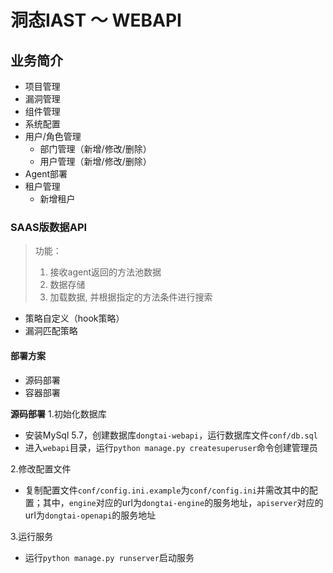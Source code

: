 # 洞态IAST ～ WEBAPI

## 业务简介
- 项目管理
- 漏洞管理
- 组件管理
- 系统配置
- 用户/角色管理
    - 部门管理（新增/修改/删除）
    - 用户管理（新增/修改/删除）
- Agent部署
- 租户管理
    - 新增租户


### SAAS版数据API
> 功能：
> 1. 接收agent返回的方法池数据
> 2. 数据存储
> 3. 加载数据, 并根据指定的方法条件进行搜索

- 策略自定义（hook策略）
- 漏洞匹配策略

#### 部署方案
- 源码部署
- 容器部署

**源码部署**
1.初始化数据库

- 安装MySql 5.7，创建数据库`dongtai-webapi`，运行数据库文件`conf/db.sql`
- 进入`webapi`目录，运行`python manage.py createsuperuser`命令创建管理员

2.修改配置文件

- 复制配置文件`conf/config.ini.example`为`conf/config.ini`并需改其中的配置；其中，`engine`对应的url为`dongtai-engine`的服务地址，`apiserver`对应的url为`dongtai-openapi`的服务地址

3.运行服务 

- 运行`python manage.py runserver`启动服务
